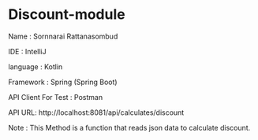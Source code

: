 # Discount-module

Name : Sornnarai Rattanasombud

IDE : IntelliJ

language : Kotlin

Framework : Spring (Spring Boot)

API Client For Test : Postman

API URL: http://localhost:8081/api/calculates/discount

Note : This Method is a function that reads json data to calculate discount.
